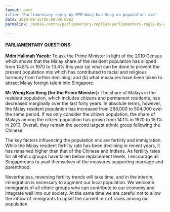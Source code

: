 ```yaml
---
layout: post
title: 'Parliamentary reply by DPM Wong Kan Seng on population mix'
date: 2010-09-15T00:00:00.000Z
permalink: /media-centre/parliamentary-replies/parliamentary-reply-by-dpm-wong-kan-seng-on-15-sep-2010

---
```



#### **PARLIAMENTARY QUESTIONS:**

**Mdm Halimah Yacob:** To ask the Prime Minister in light of the 2010 Census which shows that the Malay share of the resident population has slipped from 14.8% in 1970 to 13.4% this year (a) what can be done to prevent the present population mix which has contributed to racial and religious harmony from further declining; and (b) what measures have been taken to attract Malay foreign talent into Singapore.

**Mr Wong Kan Seng (for the Prime Minister):**
The share of Malays in the resident population, which includes citizens and permanent residents, has decreased marginally over the last forty years. In absolute terms, however, the Malay resident population has increased from 298,000 to 504,000 over the same period. If we only consider the citizen population, the share of Malays among the citizen population has grown from 14.1% in 1970 to 15.1% in 2010. Overall, they remain the second largest ethnic group following the Chinese.

The key factors influencing the population mix are fertility and immigration. While the Malay resident fertility rate has been declining in recent years, it has remained higher than that of the Chinese and Indians. As fertility rates for all ethnic groups have fallen below replacement levels, I encourage all Singaporeans to avail themselves of the measures supporting marriage and parenthood.

Nevertheless, reversing fertility trends will take time, and in the interim, immigration is necessary to augment our local population. We welcome immigrants of all ethnic groups who can contribute to our economy and integrate well into our society. At the same time we are careful not to allow the inflow of immigrants to upset the current mix of races among our population.



